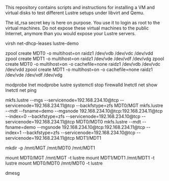This repository contains scripts and instructions for installing a VM and
virtual disks to test different Lustre setups under libvirt and Qemu.

The id_rsa secret key is here on purpose. You use it to login as root to
the virtual machines. Do not expose these virtual machines to the public
Internet, anymore than you would expose your Lustre servers.

virsh net-dhcp-leases lustre-demo


zpool create MDT0 -o multihost=on raidz1 /dev/vdb /dev/vdc /dev/vdd
zpool create MDT1 -o multihost=on raidz1 /dev/vde /dev/vdf /dev/vdg
zpool create MDT0 -o multihost=on -o cachefile=none raidz1 /dev/vdb /dev/vdc /dev/vdd
zpool create MDT1 -o multihost=on -o cachefile=none raidz1 /dev/vde /dev/vdf /dev/vdg

modprobe lnet
modprobe lustre
systemctl stop firewalld
lnetctl net show
lnetctl net ping 

mkfs.lustre --mgs --servicenode=192.168.234.10@tcp --servicenode=192.168.234.11@tcp --backfstype=zfs MDT0/MGT
mkfs.lustre --mdt --fsname=demo --mgsnode 192.168.234.10@tcp:192.168.234.11@tcp --index=0 --backfstype=zfs --servicenode=192.168.234.10@tcp --servicenode=192.168.234.11@tcp MDT0/MDT0
mkfs.lustre --mdt --fsname=demo --mgsnode 192.168.234.10@tcp:192.168.234.11@tcp --index=1 --backfstype=zfs --servicenode=192.168.234.10@tcp --servicenode=192.168.234.11@tcp MDT1/MDT1

mkdir -p /mnt/MGT /mnt/MDT0 /mnt/MDT1

mount MDT0/MGT /mnt/MGT -t lustre
mount MDT1/MDT1 /mnt/MDT1 -t lustre
mount MDT0/MDT0 /mnt/MDT0 -t lustre

dmesg
